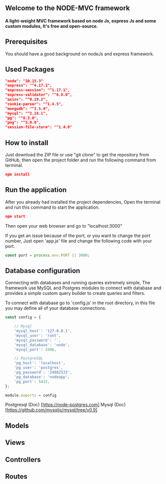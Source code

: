 ## Welcome to the NODE-MVC framework

#### A light-weight MVC framework based on node Js, express Js and some custom modules, It's free and open-source.

## Prerequisites

You should have a good background on nodeJs and express framework.

## Used Packages

``` json
"node": "10.15.3"
"express": "^4.17.1",
"express-session": "^1.17.1",
"express-validator": "^6.8.0",
"axios": "^0.19.2",
"cookie-parser": "^1.4.5",
"mongodb": "^3.5.9",
"mysql": "^2.18.1",
"pg": "^8.3.0",
"pug": "^3.0.0",
"session-file-store": "^1.4.0"
```

## How to install

Just download the ZIP file or use "git clone" to get the repository from GitHub, then open the project folder and run the following command from terminal.

``` json
npm install
```

## Run the application

After you already had installed the project dependencies, Open the terminal and run this command to start the application.

``` json
npm start
```

Then open your web browser and go to "localhost:3000"

If you get an issue because of the port, or you want to change the port number, Just open 'app.js' file and change the following code with your port.

``` js
const port = process.env.PORT || 3000;
```

## Database configuration

Connecting with databases and running queries extremely simple, The framework use MySQL and Postgres modules to connect with database and provides a simple custom query builder to create queries and filters.

To connect with database go to 'config.js' in the root directory, in this file you may define all of your database connections.

``` js
const config = {

	// Mysql
	'mysql_host': '127.0.0.1',
	'mysql_user': 'root',
	'mysql_password': '',
	'mysql_database': 'node',
	'mysql_port': 3306,

	// PostgreSQL
	'pg_host': 'localhost',
	'pg_user': 'postgres',
	'pg_password': '24882533',
	'pg_database': 'nodeapp',
	'pg_port': 5432,
};

module.exports = config
```

Postgresql (Doc) [https://node-postgres.com]
Mysql (Doc) [https://github.com/mysqljs/mysql/tree/v0.9]

## Models


## Views


## Controllers


## Routes